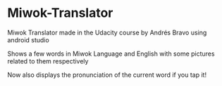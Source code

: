 # Miwok-Translator


Miwok Translator made in the Udacity course by Andrés Bravo using android studio

Shows a few words in Miwok Language and English with some pictures related to them respectively

Now also displays the pronunciation of the current word if you tap it!